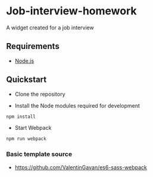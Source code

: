 # Job-interview-homework
A widget created for a job interview

## Requirements

  * [Node.js](http://nodejs.org)

## Quickstart

  * Clone the repository

  * Install the Node modules required for development
```bash
npm install
```
  * Start Webpack
```bash
npm run webpack
```

### Basic template source
* https://github.com/ValentinGavan/es6-sass-webpack
